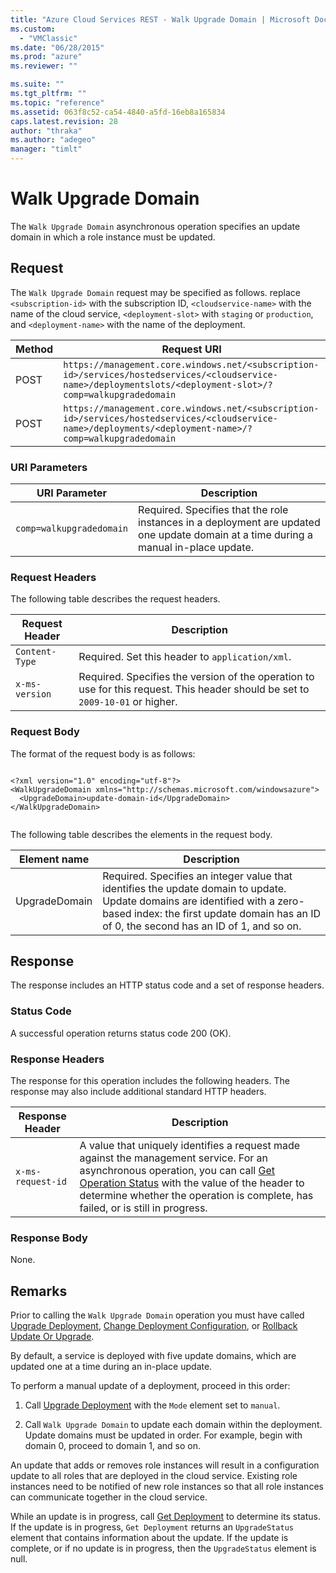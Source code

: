 ```yaml
---
title: "Azure Cloud Services REST - Walk Upgrade Domain | Microsoft Docs"
ms.custom: 
  - "VMClassic"
ms.date: "06/28/2015"
ms.prod: "azure"
ms.reviewer: ""

ms.suite: ""
ms.tgt_pltfrm: ""
ms.topic: "reference"
ms.assetid: 063f8c52-ca54-4840-a5fd-16eb8a165834
caps.latest.revision: 28
author: "thraka"
ms.author: "adegeo"
manager: "timlt"
---
```

# Walk Upgrade Domain
The `Walk Upgrade Domain` asynchronous operation specifies an update domain in which a role instance must be updated.  
  
## Request  
 The `Walk Upgrade Domain` request may be specified as follows. replace `<subscription-id>` with the subscription ID, `<cloudservice-name>` with the name of the cloud service, `<deployment-slot>` with `staging` or `production`, and `<deployment-name>` with the name of the deployment.  
  
|Method|Request URI|  
|------------|-----------------|  
|POST|`https://management.core.windows.net/<subscription-id>/services/hostedservices/<cloudservice-name>/deploymentslots/<deployment-slot>/?comp=walkupgradedomain`|  
|POST|`https://management.core.windows.net/<subscription-id>/services/hostedservices/<cloudservice-name>/deployments/<deployment-name>/?comp=walkupgradedomain`|  
  
### URI Parameters  
  
|URI Parameter|Description|  
|-------------------|-----------------|  
|`comp=walkupgradedomain`|Required. Specifies that the role instances in a deployment are updated one update domain at a time during a manual in-place update.|  
  
### Request Headers  
 The following table describes the request headers.  
  
|Request Header|Description|  
|--------------------|-----------------|  
|`Content-Type`|Required. Set this header to `application/xml`.|  
|`x-ms-version`|Required. Specifies the version of the operation to use for this request. This header should be set to `2009-10-01` or higher.|  
  
### Request Body  
 The format of the request body is as follows:  
  
```  
  
<?xml version="1.0" encoding="utf-8"?>  
<WalkUpgradeDomain xmlns="http://schemas.microsoft.com/windowsazure">  
  <UpgradeDomain>update-domain-id</UpgradeDomain>  
</WalkUpgradeDomain>  
  
```  
  
 The following table describes the elements in the request body.  
  
|Element name|Description|  
|------------------|-----------------|  
|UpgradeDomain|Required. Specifies an integer value that identifies the update domain to update. Update domains are identified with a zero-based index: the first update domain has an ID of 0, the second has an ID of 1, and so on.|  
  
## Response  
 The response includes an HTTP status code and a set of response headers.  
  
### Status Code  
 A successful operation returns status code 200 (OK).  
  
### Response Headers  
 The response for this operation includes the following headers. The response may also include additional standard HTTP headers.  
  
|Response Header|Description|  
|---------------------|-----------------|  
|`x-ms-request-id`|A value that uniquely identifies a request made against the management service. For an asynchronous operation, you can call [Get Operation Status](https://msdn.microsoft.com/library/azure/1215ece5-cbef-4a85-a3db-ab6c20c2c6df) with the value of the header to determine whether the operation is complete, has failed, or is still in progress.|  
  
### Response Body  
 None.  
  
## Remarks  
 Prior to calling the `Walk Upgrade Domain` operation you must have called [Upgrade Deployment](rest-upgrade-deployment.md), [Change Deployment Configuration](rest-change-deployment-configuration.md), or [Rollback Update Or Upgrade](rest-rollback-update-or-upgrade.md).  
  
 By default, a service is deployed with five update domains, which are updated one at a time during an in-place update.  
  
 To perform a manual update of a deployment, proceed in this order:  
  
1.  Call [Upgrade Deployment](rest-upgrade-deployment.md) with the `Mode` element set to `manual`.  
  
2.  Call `Walk Upgrade Domain` to update each domain within the deployment. Update domains must be updated in order. For example, begin with domain 0, proceed to domain 1, and so on.  
  
 An update that adds or removes role instances will result in a configuration update to all roles that are deployed in the cloud service. Existing role instances need to be notified of new role instances so that all role instances can communicate together in the cloud service.  
  
 While an update is in progress, call [Get Deployment](rest-get-deployment.md) to determine its status. If the update is in progress, `Get Deployment` returns an `UpgradeStatus` element that contains information about the update. If the update is complete, or if no update is in progress, then the `UpgradeStatus` element is null.